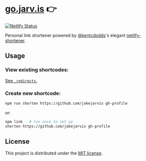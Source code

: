 # [go.jarv.is](https://go.jarv.is/) 👉

[![Netlify Status](https://api.netlify.com/api/v1/badges/6c1d7761-137b-40e8-b93a-1f6b06430e38/deploy-status)](https://app.netlify.com/sites/jovial-gates-ad3991/deploys)

Personal link shortener powered by [@kentcdodds](https://kentcdodds.com/)'s elegant [netlify-shortener](https://github.com/kentcdodds/netlify-shortener).


## Usage

### View existing shortcodes:

[See `_redirects`.](_redirects)

### Create new shortcode:

```bash
npm run shorten https://github.com/jakejarvis gh-profile
```

or:

```bash
npm link   # run once to set up
shorten https://github.com/jakejarvis gh-profile
```


## License

This project is distributed under the [MIT license](LICENSE.md).
